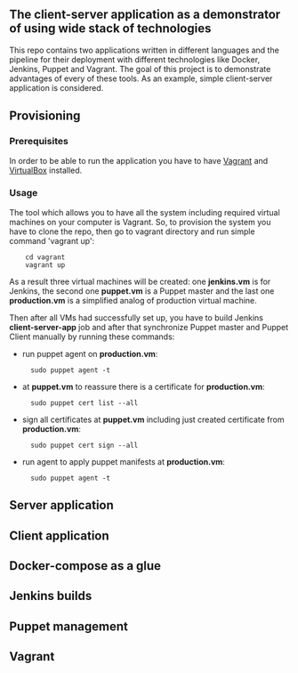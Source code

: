 ## The client-server application as a demonstrator of using wide stack of technologies


This repo contains two applications written in different languages and the pipeline for their deployment with different technologies like Docker, Jenkins, Puppet and Vagrant. The goal of this project is to demonstrate advantages of every of these tools. As an example, simple client-server application is considered.

## Provisioning

### Prerequisites

In order to be able to run the application you have to have [Vagrant](https://www.vagrantup.com/downloads.html) and [VirtualBox](https://www.virtualbox.org/wiki/Downloads) installed.

### Usage

The tool which allows you to have all the system including required virtual machines on your computer is Vagrant. So, to provision the system you have to clone the repo, then go to vagrant directory and run simple command 'vagrant up':

		cd vagrant
        vagrant up
        
As a result three virtual machines will be created: one **jenkins.vm** is for Jenkins, the second one **puppet.vm** is a Puppet master and the last one **production.vm** is a simplified analog of production virtual machine.

Then after all VMs had successfully set up, you have to build Jenkins **client-server-app** job and after that synchronize Puppet master and Puppet Client manually by running these commands:

- run puppet agent on **production.vm**:

		sudo puppet agent -t
        
- at **puppet.vm** to reassure there is a certificate for **production.vm**:

		sudo puppet cert list --all 
        
- sign all certificates at **puppet.vm** including just created certificate from **production.vm**:

		sudo puppet cert sign --all
        
- run agent to apply puppet manifests at **production.vm**:

		sudo puppet agent -t

## Server application


## Client application


## Docker-compose as a glue

## Jenkins builds

## Puppet management

## Vagrant 